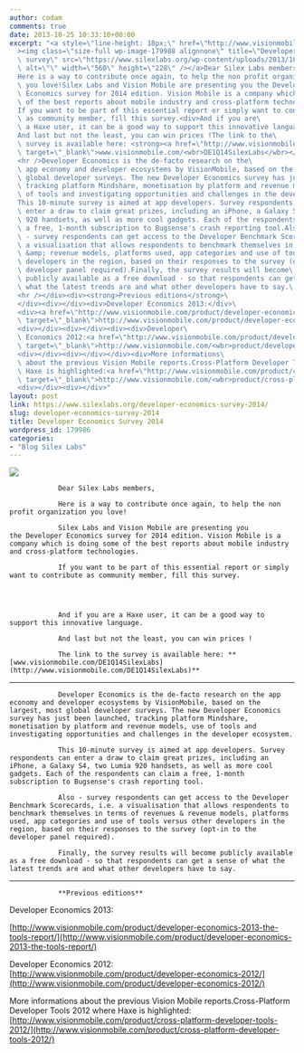 ```yaml
---
author: codam
comments: true
date: 2013-10-25 10:33:10+00:00
excerpt: "<a style=\"line-height: 18px;\" href=\"http://www.visionmobile.com/DE1Q14SilexLabs\"\
  ><img class=\"size-full wp-image-179988 alignnone\" title=\"Developer Economics\
  \ survey\" src=\"https://www.silexlabs.org/wp-content/uploads/2013/10/DE1Q14_Banner560.png\"\
  \ alt=\"\" width=\"560\" height=\"228\" /></a>Dear Silex Labs members,\
  Here is a way to contribute once again, to help the non profit organization\
  \ you love!Silex Labs and Vision Mobile are presenting you the Developer\
  \ Economics survey for 2014 edition. Vision Mobile is a company which is doing some\
  \ of the best reports about mobile industry and cross-platform technologies.\
  If you want to be part of this essential report or simply want to contribute\
  \ as community member, fill this survey.<div>And if you are\
  \ a Haxe user, it can be a good way to support this innovative language.\
  And last but not the least, you can win prices !The link to the\
  \ survey is available here: <strong><a href=\"http://www.visionmobile.com/DE1Q14SilexLabs\"\
  \ target=\"_blank\">www.visionmobile.com/<wbr>DE1Q14SilexLabs</wbr></a></strong>\
  <hr />Developer Economics is the de-facto research on the\
  \ app economy and developer ecosystems by VisionMobile, based on the largest, most\
  \ global developer surveys. The new Developer Economics survey has just been launched,\
  \ tracking platform Mindshare, monetisation by platform and revenue models, use\
  \ of tools and investigating opportunities and challenges in the developer ecosystem.\
  This 10-minute survey is aimed at app developers. Survey respondents can\
  \ enter a draw to claim great prizes, including an iPhone, a Galaxy S4, two Lumia\
  \ 920 handsets, as well as more cool gadgets. Each of the respondents can claim\
  \ a free, 1-month subscription to Bugsense's crash reporting tool.Also\
  \ - survey respondents can get access to the Developer Benchmark Scorecards, i.e.\
  \ a visualisation that allows respondents to benchmark themselves in terms of revenues\
  \ &amp; revenue models, platforms used, app categories and use of tools versus other\
  \ developers in the region, based on their responses to the survey (opt-in to the\
  \ developer panel required).Finally, the survey results will become\
  \ publicly available as a free download - so that respondents can get a sense of\
  \ what the latest trends are and what other developers have to say.\
  <hr /></div><div><strong>Previous editions</strong>\
  </div><div></div><div>Developer Economics 2013:</div>\
  <div><a href=\"http://www.visionmobile.com/product/developer-economics-2013-the-tools-report/\"\
  \ target=\"_blank\">http://www.visionmobile.com/product/developer-economics-2013-the-tools-report/</a></div>\
  <div></div><div></div><div><div>Developer\
  \ Economics 2012:<a href=\"http://www.visionmobile.com/product/developer-economics-2012/\"\
  \ target=\"_blank\">http://www.visionmobile.com/<wbr>product/developer-economics-<wbr>2012/</wbr></wbr></a></div>\
  <div></div><div></div></div><div>More informations\
  \ about the previous Vision Mobile reports.Cross-Platform Developer Tools 2012 where\
  \ Haxe is highlighted:<a href=\"http://www.visionmobile.com/product/cross-platform-developer-tools-2012/\"\
  \ target=\"_blank\">http://www.visionmobile.com/<wbr>product/cross-platform-<wbr>developer-tools-2012/</wbr></wbr></a></div>\
  <div></div><div></div>"
layout: post
link: https://www.silexlabs.org/developer-economics-survey-2014/
slug: developer-economics-survey-2014
title: Developer Economics Survey 2014
wordpress_id: 179986
categories:
- "Blog Silex Labs"
---
```


[![](https://www.silexlabs.org/wp-content/uploads/2013/10/DE1Q14_Banner560.png)](http://www.visionmobile.com/DE1Q14SilexLabs)

				Dear Silex Labs members,

				Here is a way to contribute once again, to help the non profit organization you love!

				Silex Labs and Vision Mobile are presenting you the Developer Economics survey for 2014 edition. Vision Mobile is a company which is doing some of the best reports about mobile industry and cross-platform technologies.

				If you want to be part of this essential report or simply want to contribute as community member, fill this survey.




				And if you are a Haxe user, it can be a good way to support this innovative language.

				And last but not the least, you can win prices !

				The link to the survey is available here: **[www.visionmobile.com/DE1Q14SilexLabs](http://www.visionmobile.com/DE1Q14SilexLabs)**



* * *



				Developer Economics is the de-facto research on the app economy and developer ecosystems by VisionMobile, based on the largest, most global developer surveys. The new Developer Economics survey has just been launched, tracking platform Mindshare, monetisation by platform and revenue models, use of tools and investigating opportunities and challenges in the developer ecosystem.

				This 10-minute survey is aimed at app developers. Survey respondents can enter a draw to claim great prizes, including an iPhone, a Galaxy S4, two Lumia 920 handsets, as well as more cool gadgets. Each of the respondents can claim a free, 1-month subscription to Bugsense's crash reporting tool.

				Also - survey respondents can get access to the Developer Benchmark Scorecards, i.e. a visualisation that allows respondents to benchmark themselves in terms of revenues & revenue models, platforms used, app categories and use of tools versus other developers in the region, based on their responses to the survey (opt-in to the developer panel required).

				Finally, the survey results will become publicly available as a free download - so that respondents can get a sense of what the latest trends are and what other developers have to say.



* * *










				**Previous editions**









Developer Economics 2013:




[http://www.visionmobile.com/product/developer-economics-2013-the-tools-report/](http://www.visionmobile.com/product/developer-economics-2013-the-tools-report/)













Developer Economics 2012:
				[http://www.visionmobile.com/product/developer-economics-2012/](http://www.visionmobile.com/product/developer-economics-2012/)













More informations about the previous Vision Mobile reports.Cross-Platform Developer Tools 2012 where Haxe is highlighted:
				[http://www.visionmobile.com/product/cross-platform-developer-tools-2012/](http://www.visionmobile.com/product/cross-platform-developer-tools-2012/)






